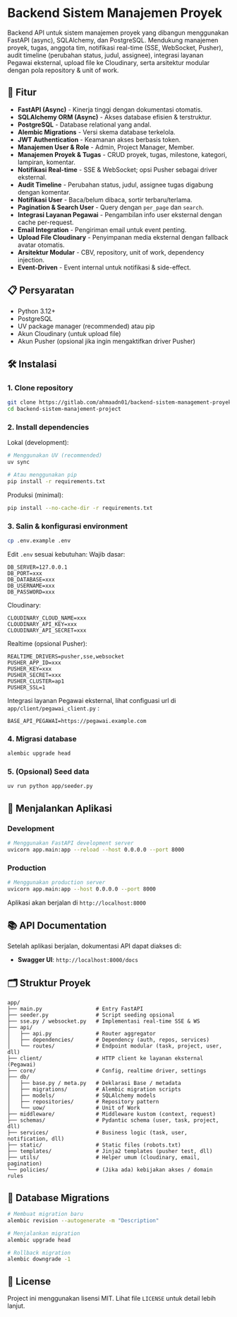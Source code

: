 # Backend Sistem Manajemen Proyek

Backend API untuk sistem manajemen proyek yang dibangun menggunakan FastAPI (async), SQLAlchemy, dan PostgreSQL. Mendukung manajemen proyek, tugas, anggota tim, notifikasi real-time (SSE, WebSocket, Pusher), audit timeline (perubahan status, judul, assignee), integrasi layanan Pegawai eksternal, upload file ke Cloudinary, serta arsitektur modular dengan pola repository & unit of work.

## 🚀 Fitur

- **FastAPI (Async)** - Kinerja tinggi dengan dokumentasi otomatis.
- **SQLAlchemy ORM (Async)** - Akses database efisien & terstruktur.
- **PostgreSQL** - Database relational yang andal.
- **Alembic Migrations** - Versi skema database terkelola.
- **JWT Authentication** - Keamanan akses berbasis token.
- **Manajemen User & Role** - Admin, Project Manager, Member.
- **Manajemen Proyek & Tugas** - CRUD proyek, tugas, milestone, kategori, lampiran, komentar.
- **Notifikasi Real-time** - SSE & WebSocket; opsi Pusher sebagai driver eksternal.
- **Audit Timeline** - Perubahan status, judul, assignee tugas digabung dengan komentar.
- **Notifikasi User** - Baca/belum dibaca, sortir terbaru/terlama.
- **Pagination & Search User** - Query dengan `per_page` dan `search`.
- **Integrasi Layanan Pegawai** - Pengambilan info user eksternal dengan cache per-request.
- **Email Integration** - Pengiriman email untuk event penting.
- **Upload File Cloudinary** - Penyimpanan media eksternal dengan fallback avatar otomatis.
- **Arsitektur Modular** - CBV, repository, unit of work, dependency injection.
- **Event-Driven** - Event internal untuk notifikasi & side-effect.

## 📋 Persyaratan

- Python 3.12+
- PostgreSQL
- UV package manager (recommended) atau pip
- Akun Cloudinary (untuk upload file)
- Akun Pusher (opsional jika ingin mengaktifkan driver Pusher)

## 🛠️ Instalasi

### 1. Clone repository
```bash
git clone https://gitlab.com/ahmaadn01/backend-sistem-management-proyek.git
cd backend-sistem-manajement-project
```

### 2. Install dependencies
Lokal (development):
```bash
# Menggunakan UV (recommended)
uv sync

# Atau menggunakan pip
pip install -r requirements.txt
```

Produksi (minimal):
```bash
pip install --no-cache-dir -r requirements.txt
```

### 3. Salin & konfigurasi environment
```bash
cp .env.example .env
```
Edit `.env` sesuai kebutuhan:
Wajib dasar:
```
DB_SERVER=127.0.0.1
DB_PORT=xxx
DB_DATABASE=xxx
DB_USERNAME=xxx
DB_PASSWORD=xxx
```
Cloudinary:
```
CLOUDINARY_CLOUD_NAME=xxx
CLOUDINARY_API_KEY=xxx
CLOUDINARY_API_SECRET=xxx
```
Realtime (opsional Pusher):
```
REALTIME_DRIVERS=pusher,sse,websocket
PUSHER_APP_ID=xxx
PUSHER_KEY=xxx
PUSHER_SECRET=xxx
PUSHER_CLUSTER=ap1
PUSHER_SSL=1
```
Integrasi layanan Pegawai eksternal, lihat configuasi url di `app/client/pegawai_client.py`   :
```
BASE_API_PEGAWAI=https://pegawai.example.com
```

### 4. Migrasi database
```bash
alembic upgrade head
```

### 5. (Opsional) Seed data
```bash
uv run python app/seeder.py
```

## 🚀 Menjalankan Aplikasi

### Development
```bash
# Menggunakan FastAPI development server
uvicorn app.main:app --reload --host 0.0.0.0 --port 8000
```

### Production
```bash
# Menggunakan production server
uvicorn app.main:app --host 0.0.0.0 --port 8000
```

Aplikasi akan berjalan di `http://localhost:8000`

## 📚 API Documentation

Setelah aplikasi berjalan, dokumentasi API dapat diakses di:
- **Swagger UI**: `http://localhost:8000/docs`

## 🗂️ Struktur Proyek

```
app/
├── main.py                 # Entry FastAPI
├── seeder.py               # Script seeding opsional
├── sse.py / websocket.py   # Implementasi real-time SSE & WS
├── api/
│   ├── api.py              # Router aggregator
│   ├── dependencies/       # Dependency (auth, repos, services)
│   └── routes/             # Endpoint modular (task, project, user, dll)
├── client/                 # HTTP client ke layanan eksternal (Pegawai)
├── core/                   # Config, realtime driver, settings
├── db/
│   ├── base.py / meta.py   # Deklarasi Base / metadata
│   ├── migrations/         # Alembic migration scripts
│   ├── models/             # SQLAlchemy models
│   ├── repositories/       # Repository pattern
│   └── uow/                # Unit of Work
├── middleware/             # Middleware kustom (context, request)
├── schemas/                # Pydantic schema (user, task, project, dll)
├── services/               # Business logic (task, user, notification, dll)
├── static/                 # Static files (robots.txt)
├── templates/              # Jinja2 templates (pusher test, dll)
├── utils/                  # Helper umum (cloudinary, email, pagination)
└── policies/               # (Jika ada) kebijakan akses / domain rules
```


## 🔧 Database Migrations

```bash
# Membuat migration baru
alembic revision --autogenerate -m "Description"

# Menjalankan migration
alembic upgrade head

# Rollback migration
alembic downgrade -1
```

## 📝 License

Project ini menggunakan lisensi MIT. Lihat file `LICENSE` untuk detail lebih lanjut.

